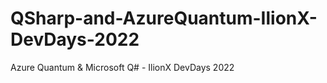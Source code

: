 # QSharp-and-AzureQuantum-IlionX-DevDays-2022
Azure Quantum &amp; Microsoft Q# - IlionX DevDays 2022
